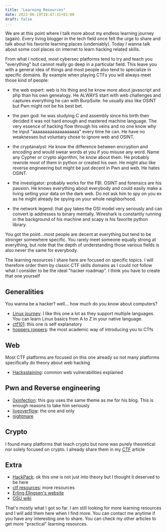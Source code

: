 ```yaml
---
title: "Learning Resources"
date: 2023-06-19T18:47:31+01:00
draft: false
---
```


We are at this point where I talk more about my endless learning journey (again). Every living blogger in the tech field once felt the urge to share and talk about his favorite learning places (undeniably). Today I wanna talk about some cool places on internet to learn hacking related skills.

From what I noticed, most cybersec platforms tend to try and teach you "everything" but cannot really go deep in a particular field. This leave you with a general idea of things and most people also tend to specialize in specific domains. By example when playing CTFs you will always meet those kind of people:

- the web expert: web is his thing and he know more about javascript and php than his own genealogy. He ALWAYS start with web challenges and captures everything he can with BurpSuite. he usually also like OSINT but Pwn might not be his best bet.

- the pwn god: he was studying C and assembly since his birth then decided it was not hard enough and mastered machine language. The very essence of hacking flow through his veins and no one know why he input "aaaaaaaaaaaaaaaaaaa" every time he can. He have no weaknesses but voluntary chose to ignore web and OSINT.

- the cryptanalyst: He know the difference between encryption and encoding and would swear words at you if you misuse any word. Name any Cypher or crypto algorithm, he know about them. He probably rewrote most of them in python or created his own. He might also like reverse engineering but might be just decent in Pwn and web. He hates OSINT.

- the investigator: probably works for the FBI. OSINT and forensics are his passion. He knows everything about everybody and could easily make a living selling your data on the dark web. Do not ask him to spy on you ex as he might already be spying on your whole neighborhood.

- the network legend: that guy takes the OSI model very seriously and can convert ip addresses to binary mentally. Wireshark is constantly running in the background of his machine and scapy is his favorite python library.

You got the point...most people are decent at everything but tend to be stronger somewhere specific. You rarely meet someone equally strong at everything, but note that the depth of understanding those various fields is also never the same for everybody.

The learning resources I share here are focused on specific topics. I will therefore order them by classic CTF skills domains as I could not follow what I consider to be the ideal "hacker roadmap". I think you have to create that one yourself

## Generalities

You wanna be a hacker? well... how much do you know about computers?

- [Linux journey](https://linuxjourney.com/): I like this one a lot as they support multiple languages. You can learn Linux basics from A to Z in your native language.
- [ctf101](https://ctf101.org/): this one is self explanatory
- [hoppers roppers](https://www.roppers.org): the most academic way of introducing you to CTfs

## Web

Most CTF platforms are focused on this one already so not many platforms specifically do theory about web hacking

- [Hacksplaining](https://www.hacksplaining.com/): common web vulnerabilities explained

## Pwn and Reverse engineering

- [0xinfection](https://0xinfection.github.io/reversing/): this guy uses the same theme as me for his blog. This is enough reasons to take him seriously
- [liveoverflow](https://liveoverflow.com/): the one and only
- [nightmare](https://guyinatuxedo.github.io/)

## Crypto

I found many platforms that teach crypto but none was purely theoretical nor solely focused on crypto. I already share them in my [CTF](posts/CTFs.md) article

## Extra

- [HackPack](https://hackpack.club/): ok this one is not just into theory but I thought it deserved to be here
- [ctf resources](https://ctfs.github.io/resources/): more resources
- [Erling Ellngsen's website](http://alf.nu/)
- [OSU wiki](https://wiki.osucyber.club/en/Bootcamp-CTF/Challenge-Types)

That's mostly what I got so far. I am still looking for more learning resources and I will add them here when I find more. You can contact me anytime if you have any interesting one to share. You can check my other articles to get more "practical" learning resources.
